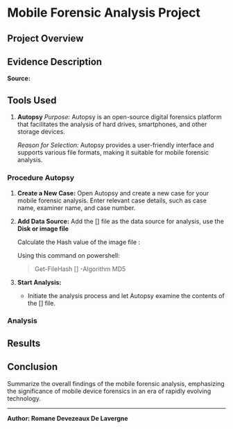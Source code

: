 # Mobile Forensic Analysis Project

## Project Overview


## Evidence Description


**Source:**

## Tools Used


1. **Autopsy**
   *Purpose:* Autopsy is an open-source digital forensics platform that facilitates the analysis of hard drives, smartphones, and other storage devices.
   
   *Reason for Selection:* Autopsy provides a user-friendly interface and supports various file formats, making it suitable for mobile forensic analysis.

### Procedure Autopsy

1. **Create a New Case:**
   Open Autopsy and create a new case for your mobile forensic analysis. Enter relevant case details, such as case name, examiner name, and case number.

2. **Add Data Source:**
   Add the [] file as the data source for analysis, use the **Disk or image file**
   
   Calculate the Hash value of the image file : 

   Using this command on powershell:
   >  Get-FileHash [] -Algorithm MD5

4. **Start Analysis:**
   - Initiate the analysis process and let Autopsy examine the contents of the [] file.

### Analysis



## Results


## Conclusion

Summarize the overall findings of the mobile forensic analysis, emphasizing the significance of mobile device forensics in an era of rapidly evolving technology.

---

**Author: Romane Devezeaux De Lavergne**

